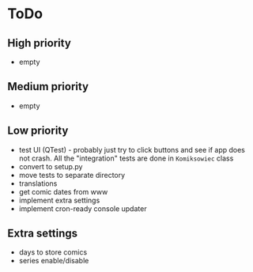 ToDo
====

## High priority
  - empty

## Medium priority
  - empty

## Low priority
  - test UI (QTest) - probably just try to click buttons and see if app does not crash. All the "integration" tests are done in `Komiksowiec` class
  - convert to setup.py
  - move tests to separate directory
  - translations
  - get comic dates from www
  - implement extra settings
  - implement cron-ready console updater

## Extra settings
  - days to store comics
  - series enable/disable
